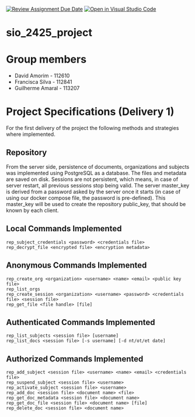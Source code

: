 [![Review Assignment Due Date](https://classroom.github.com/assets/deadline-readme-button-22041afd0340ce965d47ae6ef1cefeee28c7c493a6346c4f15d667ab976d596c.svg)](https://classroom.github.com/a/n4Xu0y1X)
[![Open in Visual Studio Code](https://classroom.github.com/assets/open-in-vscode-2e0aaae1b6195c2367325f4f02e2d04e9abb55f0b24a779b69b11b9e10269abc.svg)](https://classroom.github.com/online_ide?assignment_repo_id=16739588&assignment_repo_type=AssignmentRepo)
# sio_2425_project

# Group members
- David Amorim - 112610
- Francisca Silva - 112841
- Guilherme Amaral - 113207

# Project Specifications (Delivery 1)
For the first delivery of the project the following methods and strategies where implemented.
## Repository
From the server side, persistence of documents, organizations and subjects was implemented using PostgreSQL as a database. The files and metadata are saved on disk.
Sessions are not persistent, which means, in case of server restart, all previous sessions stop being valid.
The server master_key is derived from a password asked by the server once it starts (in case of using our docker compose file, the password is pre-defined). This master_key will be used to create the repository public_key, that should be known by each client.
## Local Commands Implemented 
```console
rep_subject_credentials <password> <credentials file>
rep_decrypt_file <encrypted file> <encryption metadata>
```
## Anonymous Commands Implemented
```console
rep_create_org <organization> <username> <name> <email> <public key file>
rep_list_orgs
rep_create_session <organization> <username> <password> <credentials file> <session file>
rep_get_file <file handle> [file]
```
## Authenticated Commands Implemented
```console
rep_list_subjects <session file> [username]
rep_list_docs <session file> [-s username] [-d nt/ot/et date]
```
## Authorized Commands Implemented
```console
rep_add_subject <session file> <username> <name> <email> <credentials file>
rep_suspend_subject <session file> <username>
rep_activate_subject <session file> <username>
rep_add_doc <session file> <document name> <file>
rep_get_doc_metadata <session file> <document name>
rep_get_doc_file <session file> <document name> [file]
rep_delete_doc <session file> <document name>
```
